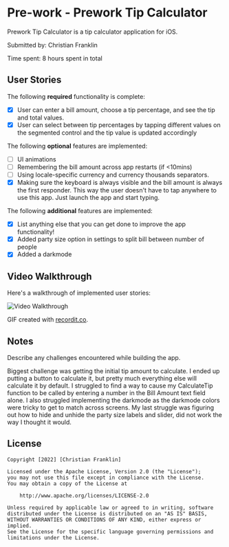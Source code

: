 # Pre-work - Prework Tip Calculator

Prework Tip Calculator is a tip calculator application for iOS.

Submitted by: Christian Franklin

Time spent: 8 hours spent in total

## User Stories

The following **required** functionality is complete:

* [X] User can enter a bill amount, choose a tip percentage, and see the tip and total values.
* [X] User can select between tip percentages by tapping different values on the segmented control and the tip value is updated accordingly

The following **optional** features are implemented:

* [ ] UI animations
* [ ] Remembering the bill amount across app restarts (if <10mins)
* [ ] Using locale-specific currency and currency thousands separators.
* [X] Making sure the keyboard is always visible and the bill amount is always the first responder. This way the user doesn't have to tap anywhere to use this app. Just launch the app and start typing.

The following **additional** features are implemented:

- [X] List anything else that you can get done to improve the app functionality!
- [X] Added party size option in settings to split bill between number of people
- [X] Added a darkmode

## Video Walkthrough

Here's a walkthrough of implemented user stories:

<img src='https://recordit.co/4jBBmAP3wN' title='Video Walkthrough' width='' alt='Video Walkthrough' />

GIF created with [recordit.co](http://www.recordit.co/).

## Notes

Describe any challenges encountered while building the app.

Biggest challenge was getting the initial tip amount to calculate. I ended up putting a button to calculate it, but pretty much everything else will calculate it by default. 
I struggled to find a way to cause my CalculateTip function to be called by entering a number in the Bill Amount text field alone. I also struggled implementing the darkmode
as the darkmode colors were tricky to get to match across screens. My last struggle was figuring out how to hide and unhide the party size labels and slider, did not work the
way I thought it would.

## License

    Copyright [2022] [Christian Franklin]

    Licensed under the Apache License, Version 2.0 (the "License");
    you may not use this file except in compliance with the License.
    You may obtain a copy of the License at

        http://www.apache.org/licenses/LICENSE-2.0

    Unless required by applicable law or agreed to in writing, software
    distributed under the License is distributed on an "AS IS" BASIS,
    WITHOUT WARRANTIES OR CONDITIONS OF ANY KIND, either express or implied.
    See the License for the specific language governing permissions and
    limitations under the License.
